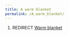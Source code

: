 ```yaml
---
title: A warm blanket
permalink: /A_warm_blanket/
---
```


1.  REDIRECT [Warm blanket](Warm_blanket "wikilink")